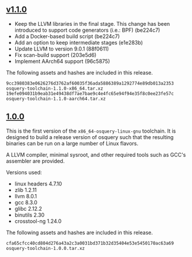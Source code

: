 <a name="v1.1.0"></a>
## [v1.1.0](https://github.com/osquery/osquery-toolchain/releases/tag/v1.1.0)

- Keep the LLVM libraries in the final stage. This change has been introduced to support code generators (i.e.: BPF) (be224c7)
- Add a Docker-based build script (be224c7)
- Add an option to keep intermediate stages (e1e283b)
- Update LLVM to version 9.0.1 (88f0611)
- Fix scan-build support (203e5d6)
- Implement AArch64 support (96c5875)

The following assets and hashes are included in this release.

```
9cc3980383e0626276d3762af60035f36ada5886389a1292774e89db013a2353  osquery-toolchain-1.1.0-x86_64.tar.xz
19efe094031b9eab31e49438df7ae7bae9c4e4fc65e94f94e35f8c0ee23fe57c  osquery-toolchain-1.1.0-aarch64.tar.xz
```

<a name="1.0.0"></a>
## [1.0.0](https://github.com/osquery/osquery-toolchain/releases/tag/1.0.0)

This is the first version of the `x86_64-osquery-linux-gnu` toolchain.
It is designed to build a release version of osquery such that the resulting binaries can be run on a large number of Linux flavors.

A LLVM compiler, minimal sysroot, and other required tools such as GCC's assembler are provided.

Versions used:
- linux headers 4.7.10
- zlib 1.2.11
- llvm 8.0.1
- gcc 8.3.0
- glibc 2.12.2
- binutils 2.30
- crosstool-ng 1.24.0

The following assets and hashes are included in this release.

```
cfa65cfcc40cd804d276a43a2c3a0031bd371b32d35404e53e5450170ac63a69  osquery-toolchain-1.0.0.tar.xz
```
